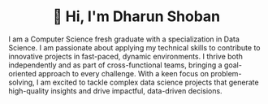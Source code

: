 <h1 align= "center"> 👋 Hi, I'm Dharun Shoban </h1>

I am a Computer Science fresh graduate with a specialization in Data Science. I am passionate about applying my technical skills to contribute to innovative projects in fast-paced, dynamic environments. 
I thrive both independently and as part of cross-functional teams, bringing a goal-oriented approach to every challenge. With a keen focus on problem-solving, 
I am excited to tackle complex data science projects that generate high-quality insights and drive impactful, data-driven decisions.

<!---
dharunshoban30/dharunshoban30 is a ✨ special ✨ repository because its `README.md` (this file) appears on your GitHub profile.
You can click the Preview link to take a look at your changes.
--->
